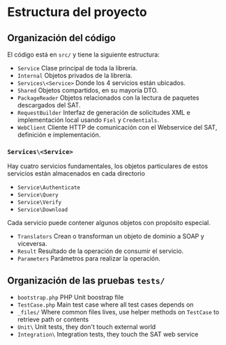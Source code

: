 # Estructura del proyecto

## Organización del código

El código está en `src/` y tiene la siguiente estructura:

- `Service` Clase principal de toda la librería.
- `Internal` Objetos privados de la librería.
- `Services\<Service>` Donde los 4 servicios están ubicados.
- `Shared` Objetos compartidos, en su mayoría DTO.
- `PackageReader` Objetos relacionados con la lectura de paquetes descargados del SAT.
- `RequestBuilder` Interfaz de generación de solicitudes XML e implementación local usando `Fiel` y `Credentials`.
- `WebClient` Cliente HTTP de comunicación con el Webservice del SAT, definición e implementación.

### `Services\<Service>`

Hay cuatro servicios fundamentales, los objetos particulares de estos servicios están almacenados en cada directorio

- `Service\Authenticate`
- `Service\Query`
- `Service\Verify`
- `Service\Download` 

Cada servicio puede contener algunos objetos con propósito especial.

- `Translators` Crean o transforman un objeto de dominio a SOAP y viceversa.
- `Result` Resultado de la operación de consumir el servicio.
- `Parameters` Parámetros para realizar la operación.

## Organización de las pruebas `tests/`

- `bootstrap.php` PHP Unit boostrap file
- `TestCase.php` Main test case where all test cases depends on
- `_files/` Where common files lives, use helper methods on `TestCase` to retrieve path or contents
- `Unit\` Unit tests, they don't touch external world
- `Integration\` Integration tests, they touch the SAT web service
